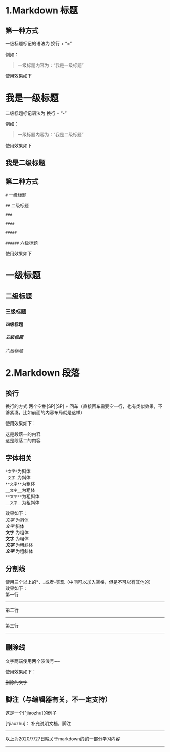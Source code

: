 1.Markdown 标题
=

第一种方式
-

一级标题标记的语法为  换行 + “=”

例如：

>一级标题内容为：“我是一级标题”

使用效果如下

我是一级标题
=

二级标题标记语法为 换行 + “-”

例如：

>一级标题内容为：“我是二级标题”

使用效果如下

我是二级标题
-


第二种方式
-

`#`                 一级标题

`##`                二级标题

`###`

`####`

`#####`

`######`            六级标题

使用效果如下

# 一级标题

## 二级标题

### 三级标题

#### 四级标题

##### 五级标题

###### 六级标题

2.Markdown 段落
=

换行
-  
换行的方式  两个空格[SP][SP] + 回车（直接回车需要空一行，也有类似效果，不够紧凑，比如前面的内容布局就是这样）

使用效果如下：

这是段落一的内容  
这是段落二的内容  

字体相关
-  
`*文字*`为斜体  
`_文字_`为斜体  
`**文字**`为粗体  
`__文字__`为粗体  
`**文字**`为粗斜体  
`__文字__`为粗斜体  

效果如下：  
*文字* 为斜体  
_文字_ 斜体  
**文字** 为粗体  
__文字__ 为粗体  
***文字*** 为粗斜体  
___文字___ 为粗斜体  

分割线  
-  
使用三个以上的*、_或者-实现（中间可以加入空格，但是不可以有其他的）  
效果如下：  
第一行
***    
第二行
___  
第三行  

-------  

删除线  
-  

文字两端使用两个波浪号~~ 

使用效果如下：  

~~删除的文字~~

脚注（与编辑器有关，不一定支持）
-

这是一个[^jiaozhu]的例子  

[^jiaozhu]：  补充说明文档，脚注  

---
以上为2020/7/27日晚关于markdown的的一部分学习内容  
***










